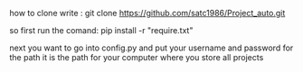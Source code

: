 how to clone
write :
git clone https://github.com/satc1986/Project_auto.git

so first run the comand:
pip install -r "require.txt"

next you want to go into config.py and put your username and password
for the path it is the path for your computer where you store all
projects
